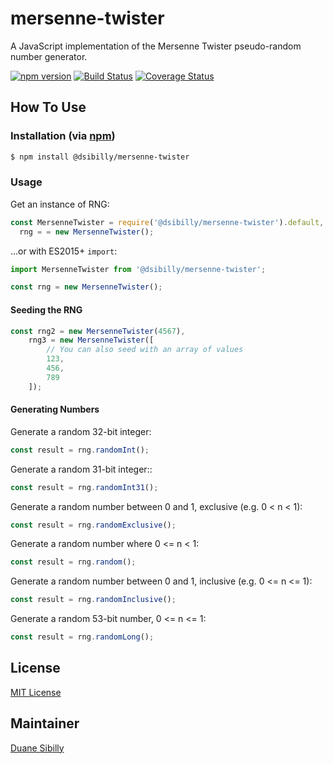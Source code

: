 # mersenne-twister

A JavaScript implementation of the Mersenne Twister pseudo-random number generator.

[![npm version](https://badge.fury.io/js/%40dsibilly%2Fmersenne-twister.svg)](https://badge.fury.io/js/%40dsibilly%2Fmersenne-twister) [![Build Status](https://travis-ci.org/dsibilly/mersenne-twister.svg?branch=master)](https://travis-ci.org/dsibilly/mersenne-twister) [![Coverage Status](https://coveralls.io/repos/github/dsibilly/mersenne-twister/badge.svg?branch=master)](https://coveralls.io/github/dsibilly/mersenne-twister?branch=master)

## How To Use

### Installation (via [npm](https://www.npmjs.com/package/@dsibilly/mersenne-twister))

```bash
$ npm install @dsibilly/mersenne-twister
```

### Usage

Get an instance of RNG:

```javascript
const MersenneTwister = require('@dsibilly/mersenne-twister').default,
  rng = = new MersenneTwister();
```

...or with ES2015+ `import`:
```javascript
import MersenneTwister from '@dsibilly/mersenne-twister';

const rng = new MersenneTwister();
```

#### Seeding the RNG

```javascript
const rng2 = new MersenneTwister(4567),
    rng3 = new MersenneTwister([
        // You can also seed with an array of values
        123,
        456,
        789
    ]);
```

#### Generating Numbers

Generate a random 32-bit integer:

```javascript
const result = rng.randomInt();
```

Generate a random 31-bit integer::

```javascript
const result = rng.randomInt31();
```

Generate a random number between 0 and 1, exclusive (e.g. 0 < n < 1):

```javascript
const result = rng.randomExclusive();
```

Generate a random number where 0 <= n < 1:

```javascript
const result = rng.random();
```

Generate a random number between 0 and 1, inclusive (e.g. 0 <= n <= 1):

```javascript
const result = rng.randomInclusive();
```

Generate a random 53-bit number, 0 <= n <= 1:

```javascript
const result = rng.randomLong();
```

## License
[MIT License](http://www.opensource.org/licenses/mit-license.php)

## Maintainer
[Duane Sibilly](https://github.com/dsibilly/)
